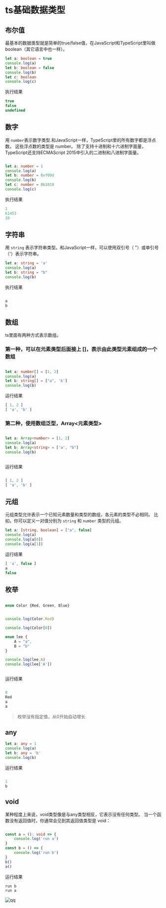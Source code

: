 # ts基础数据类型

## 布尔值

最基本的数据类型就是简单的true/false值，在JavaScript和TypeScript里叫做boolean（其它语言中也一样）。

```typescript
let a: boolean = true
console.log(a)
let b: boolean = false
console.log(b)
let c: boolean
console.log(c)

```
执行结果

```typescript
true
false
undefined

```

## 数字 

用 `number`表示数字类型.和JavaScript一样，TypeScript里的所有数字都是浮点数。 这些浮点数的类型是 number。 除了支持十进制和十六进制字面量，TypeScript还支持ECMAScript 2015中引入的二进制和八进制字面量。

```typescript

let a: number = 1
console.log(a)
let b: number = 0xf00d
console.log(b)
let c: number = 0b1010
console.log(c)

```
执行结果

```typescript
1
61453
10

```

## 字符串

用 `string` 表示字符串类型。和JavaScript一样，可以使用双引号（ "）或单引号（'）表示字符串。

```typescript
let a: string = 'a'
console.log(a)
let b: string = "b"
console.log(b)


```

执行结果

```typescript

a
b

```

## 数组  

ts里面有两种方式表示数组。

###  第一种，可以在元素类型后面接上 []，表示由此类型元素组成的一个数组

```typescript

let a: number[] = [1, 2]
console.log(a)
let b: string[] = ["a", 'b']
console.log(b)


```


运行结果

```typescript
[ 1, 2 ]
[ 'a', 'b' ]


```

###  第二种，使用数组泛型，Array<元素类型>

```typescript

let a: Array<number> = [1, 2]
console.log(a)
let b: Array<string> = ['a', "b"]
console.log(b)



```


运行结果

```typescript

[ 1, 2 ]
[ 'a', 'b' ]

```

## 元组

元组类型允许表示一个已知元素数量和类型的数组，各元素的类型不必相同。 比如，你可以定义一对值分别为 `string` 和 `number` 类型的元组。

```typescript
let a: [string, boolean] = ["a", false]
console.log(a)
console.log(a[0])
console.log(a[1])


```
运行结果

```typescript
[ 'a', false ]
a
false

```

## 枚举

```typescript

enum Color {Red, Green, Blue}


console.log(Color.Red)

console.log(Color[0])

enum lee {
    A = "a",
    B = "b"
}

console.log(lee.A)
console.log(lee['A'])



```

运行结果

```typescript

0
Red
a
a

```

> 枚举没有指定值，从0开始自动增长

## any

```typescript
let a: any = 1
console.log(a)
let b: any = 'b'
console.log(b)


```

运行结果

```typescript

1
b

```

## void

某种程度上来说，void类型像是与any类型相反，它表示没有任何类型。 当一个函数没有返回值时，你通常会见到其返回值类型是 void：

```typescript

const a = (): void => {
    console.log('run a')
}
const b = () => {
    console.log('run b')
}
b()
a()


```

运行结果

```typescript
run b
run a


```

![qq](https://gitee.com/hanyun_admin/picgo/raw/master/img/qq.png)